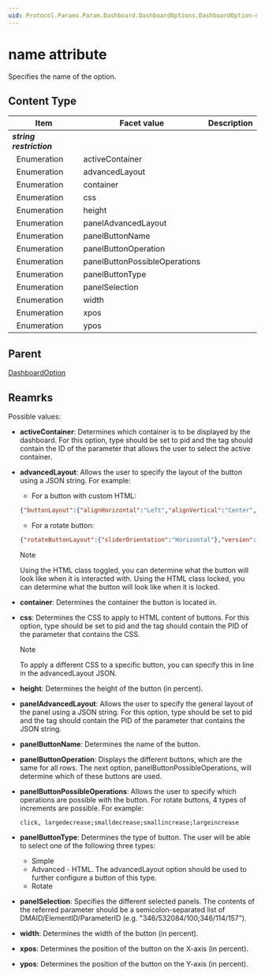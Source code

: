 ```yaml
---
uid: Protocol.Params.Param.Dashboard.DashboardOptions.DashboardOption-name
---
```


# name attribute

Specifies the name of the option.

## Content Type

|Item|Facet value|Description|
|--- |--- |--- |
|***string restriction***|||
|&nbsp;&nbsp;Enumeration|activeContainer||
|&nbsp;&nbsp;Enumeration|advancedLayout||
|&nbsp;&nbsp;Enumeration|container||
|&nbsp;&nbsp;Enumeration|css||
|&nbsp;&nbsp;Enumeration|height||
|&nbsp;&nbsp;Enumeration|panelAdvancedLayout||
|&nbsp;&nbsp;Enumeration|panelButtonName||
|&nbsp;&nbsp;Enumeration|panelButtonOperation||
|&nbsp;&nbsp;Enumeration|panelButtonPossibleOperations||
|&nbsp;&nbsp;Enumeration|panelButtonType||
|&nbsp;&nbsp;Enumeration|panelSelection||
|&nbsp;&nbsp;Enumeration|width||
|&nbsp;&nbsp;Enumeration|xpos||
|&nbsp;&nbsp;Enumeration|ypos||

## Parent

[DashboardOption](xref:Protocol.Params.Param.Dashboard.DashboardOptions.DashboardOption)


## Reamrks

Possible values:

- **activeContainer**: Determines which container is to be displayed by the dashboard. For this option, type should be set to pid and the tag should contain the ID of the parameter that allows the user to select the active container.
- **advancedLayout**: Allows the user to specify the layout of the button using a JSON string. For example:
  - For a button with custom HTML:

  ```json
  {"buttonLayout":{"alignHorizontal":"Left","alignVertical":"Center","html":"<div class='buttoncontainer'><div class='button'>Button</div></div>"}, "version":"1.0.0.0"}
  ```

  - For a rotate button:

  ```json
  {"rotateButtonLayout":{"sliderOrientation":"Horizontal"},"version":"1.0.0.0"}
   ```

  > [!NOTE]
  > Using the HTML class toggled, you can determine what the button will look like when it is interacted with. Using the HTML class locked, you can determine what the button will look like when it is locked.

- **container**: Determines the container the button is located in.
- **css**: Determines the CSS to apply to HTML content of buttons. For this option, type should be set to pid and the tag should contain the PID of the parameter that contains the CSS.

  > [!NOTE]
  > To apply a different CSS to a specific button, you can specify this in line in the advancedLayout JSON.

- **height**: Determines the height of the button (in percent).
- **panelAdvancedLayout**: Allows the user to specify the general layout of the panel using a JSON string. For this option, type should be set to pid and the tag should contain the PID of the parameter that contains the JSON string.
- **panelButtonName**: Determines the name of the button.
- **panelButtonOperation**: Displays the different buttons, which are the same for all rows. The next option, panelButtonPossibleOperations, will determine which of these buttons are used.
- **panelButtonPossibleOperations**: Allows the user to specify which operations are possible with the button. For rotate buttons, 4 types of increments are possible. For example:

  ```
  click, largedecrease;smalldecrease;smallincrease;largeincrease
  ```

- **panelButtonType**: Determines the type of button. The user will be able to select one of the following three types:
  - Simple
  - Advanced - HTML. The advancedLayout option should be used to further configure a button of this type.
  - Rotate
- **panelSelection**: Specifies the different selected panels. The contents of the referred parameter should be a semicolon-separated list of DMAID/ElementID/ParameterID (e.g. "346/532084/100;346/114/157").
- **width**: Determines the width of the button (in percent).
- **xpos**: Determines the position of the button on the X-axis (in percent).
- **ypos**: Determines the position of the button on the Y-axis (in percent).
